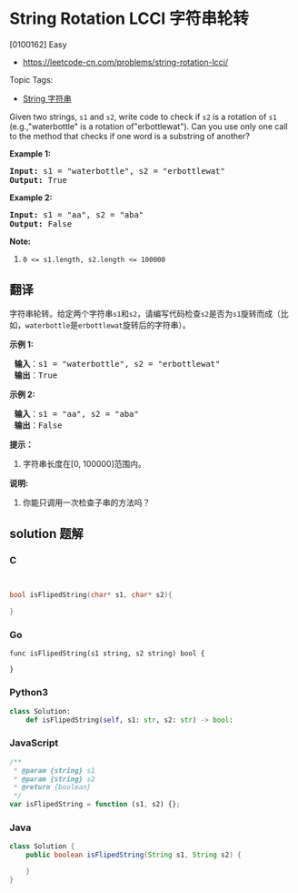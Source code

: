 # String Rotation LCCI 字符串轮转

[0100162] Easy

- https://leetcode-cn.com/problems/string-rotation-lcci/

Topic Tags:

- [String 字符串](https://leetcode-cn.com/tag/string/)

Given two strings, `s1` and `s2`, write code to check if `s2` is a rotation of `s1` (e.g.,"waterbottle" is a rotation of"erbottlewat"). Can you use only one call to the method that checks if one word is a substring of another?

**Example 1:**

<pre><strong>Input: </strong>s1 = <span id="example-input-1-1">"waterbottle"</span>, s2 = <span id="example-input-1-2">"</span>erbottlewat<span>"</span>
<strong>Output: </strong><span id="example-output-1">True</span>
</pre>

**Example 2:**

<pre><strong>Input: </strong>s1 = "aa", s2 = "aba"
<strong>Output: </strong>False
</pre>

**Note:**

1.  `0 <= s1.length, s2.length <= 100000`

## 翻译

字符串轮转。给定两个字符串`s1`和`s2`，请编写代码检查`s2`是否为`s1`旋转而成（比如，`waterbottle`是`erbottlewat`旋转后的字符串）。

**示例 1:**

<pre><strong> 输入</strong>：s1 = "waterbottle", s2 = "erbottlewat"
<strong> 输出</strong>：True
</pre>

**示例 2:**

<pre><strong> 输入</strong>：s1 = "aa", s2 = "aba"
<strong> 输出</strong>：False
</pre>

**提示：**

1.  字符串长度在\[0, 100000\]范围内。

**说明:**

1.  你能只调用一次检查子串的方法吗？

## solution 题解

### C

```c


bool isFlipedString(char* s1, char* s2){

}


```

### Go

```golang
func isFlipedString(s1 string, s2 string) bool {

}
```

### Python3

```python
class Solution:
    def isFlipedString(self, s1: str, s2: str) -> bool:
```

### JavaScript

```javascript
/**
 * @param {string} s1
 * @param {string} s2
 * @return {boolean}
 */
var isFlipedString = function (s1, s2) {};
```

### Java

```java
class Solution {
    public boolean isFlipedString(String s1, String s2) {

    }
}
```
